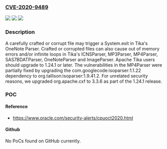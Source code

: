 ### [CVE-2020-9489](https://cve.mitre.org/cgi-bin/cvename.cgi?name=CVE-2020-9489)
![](https://img.shields.io/static/v1?label=Product&message=Apache%20Tika&color=blue)
![](https://img.shields.io/static/v1?label=Version&message=n%2Fa&color=blue)
![](https://img.shields.io/static/v1?label=Vulnerability&message=n%2Fa&color=brighgreen)

### Description

A carefully crafted or corrupt file may trigger a System.exit in Tika's OneNote Parser. Crafted or corrupted files can also cause out of memory errors and/or infinite loops in Tika's ICNSParser, MP3Parser, MP4Parser, SAS7BDATParser, OneNoteParser and ImageParser. Apache Tika users should upgrade to 1.24.1 or later. The vulnerabilities in the MP4Parser were partially fixed by upgrading the com.googlecode:isoparser:1.1.22 dependency to org.tallison:isoparser:1.9.41.2. For unrelated security reasons, we upgraded org.apache.cxf to 3.3.6 as part of the 1.24.1 release.

### POC

#### Reference
- https://www.oracle.com/security-alerts/cpuoct2020.html

#### Github
No PoCs found on GitHub currently.

